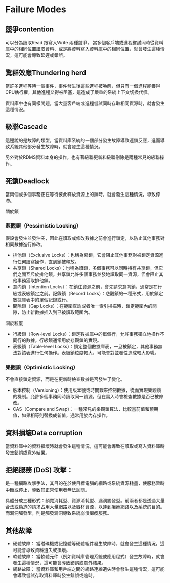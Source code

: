 # Failure Modes
## 競爭contention
可以分為讀取Read 跟寫入Write 兩種競爭，
當多個客戶端或進程嘗試同時從資料庫中的相同位置讀取資料、或是將資料寫入資料庫中的相同位置，就會發生這種情況，這可能會導致延遲或錯誤。

## 驚群效應Thundering herd
當許多進程等待一個事件，事件發生後這些進程被喚醒，但只有一個進程能獲得CPU執行權，其他進程又得被阻塞，這造成了嚴重的系統上下文切換代價。

資料庫中也有同樣問題，當大量客戶端或進程嘗試同時存取相同資源時，就會發生這種情況。
## 級聯Cascade
這邊說的是故障的類型，當資料庫系統的一個部分發生故障導致連鎖反應，進而導致系統其他部分發生故障時，就會發生這種情況。

另外對於RDMS資料本身的操作，也有著級聯更新和級聯刪除是兩種常見的級聯操作。
## 死鎖Deadlock
當兩個或多個事務正在等待彼此釋放資源上的鎖時，就會發生這種情況，導致停滯。

關於鎖
### 悲觀鎖（Pessimistic Locking）
假設會發生並發沖突，因此在讀取或修改數據之前會進行鎖定，以防止其他事務對相同數據進行修改。
* 排他鎖（Exclusive Locks）：也稱為寫鎖，它會阻止其他事務對被鎖定資源進行任何讀寫操作，直到鎖被釋放。
* 共享鎖（Shared Locks）：也稱為讀鎖，多個事務可以同時持有共享鎖，但它們之間互斥於排他鎖。共享鎖允許多個事務並發地讀取同一資源，但會阻止其他事務獲取排他鎖。
* 意向鎖（Intention Locks）：在鎖住資源之前，會先請求意向鎖，通常是在行級或表級鎖定之前。記錄鎖（Record Locks）：悲觀鎖的一種形式，用於鎖定數據庫表中的單個記錄或行。
* 間隙鎖（Gap Locks）：在範圍查詢或者唯一索引掃描時，鎖定範圍內的間隙，防止新數據插入到已被讀取範圍內。

關於粒度
* 行級鎖（Row-level Locks）：鎖定數據庫中的單個行，允許事務獨立地操作不同行的數據。行級鎖通常用於悲觀鎖的實現。
* 表級鎖（Table-level Locks）：鎖定整個數據庫表，一旦被鎖定，其他事務無法對該表進行任何操作。表級鎖粒度較大，可能會對並發性造成較大影響。
### 樂觀鎖（Optimistic Locking）
不會直接鎖定資源，而是在更新時檢查數據是否發生了變化。
* 版本控制（Versioning）：使用版本號或時間戳來控制數據，從而實現樂觀鎖的機制。允許多個事務同時讀取同一資源，但在寫入時會檢查數據是否已被修改。
* CAS（Compare and Swap）：一種常見的樂觀鎖算法，比較當前值和預期值，如果相等則替換成新值，通常用於內存操作。

## 資料損壞Data corruption
當資料庫中的資料損壞時就會發生這種情況，這可能會導致在讀取或寫入資料庫時發生錯誤或意外結果。
## 拒絕服務 (DoS) 攻擊：
是一種網路攻擊手法，其目的在於使目標電腦的網路或系統資源耗盡，使服務暫時中斷或停止，導致其正常使用者無法訪問。

具體分成三種形式：頻寬消耗型、資源消耗型、漏洞觸發型。前兩者都是透過大量合法或偽造的請求占用大量網路以及器材資源，以達到癱瘓網路以及系統的目的。而漏洞觸發型，則是觸發漏洞導致系統崩潰癱瘓服務。
## 其他故障
* 硬體故障：
當磁碟機或記憶體等硬體組件發生故障時，就會發生這種情況，這可能會導致資料遺失或損壞。
* 軟體故障：
當軟體元件（例如資料庫管理系統或應用程式）發生故障時，就會發生這種情況，這可能會導致錯誤或意外結果。
* 網路故障：
當資料庫和用戶端之間的網路連線遺失時會發生這種情況，這可能會導致嘗試存取資料庫時發生錯誤或逾時。
